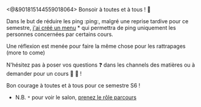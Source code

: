<@&901815144559018064> 
Bonsoir à toutes et à tous ! :wave: 

Dans le but de réduire les ping :ping:, malgré une reprise tardive pour ce semestre, [j'ai créé un menu](https://discord.com/channels/694220883815956580/891362567476363274/965636948741988432) * qui permettra de ping uniquement les personnes concernées par certains cours. 

Une réflexion est menée pour faire la même chose pour les rattrapages (more to come)

N'hésitez pas à poser vos questions :question: dans les channels des matières ou à demander pour un cours :book: :muscle: !

Bon courage à toutes et à tous pour ce semestre S6 !

* N.B. `*` pour voir le salon, [prenez le rôle parcours](https://discord.com/channels/694220883815956580/817741515564122143/895428636038012970)
